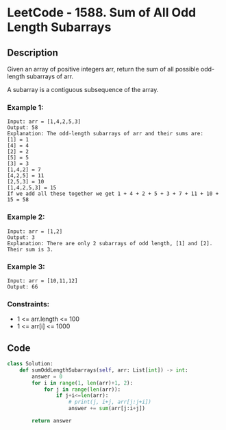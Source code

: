 # LeetCode - 1588. Sum of All Odd Length Subarrays
## Description
Given an array of positive integers arr, return the sum of all possible odd-length subarrays of arr.

A subarray is a contiguous subsequence of the array.

 

### Example 1:
```
Input: arr = [1,4,2,5,3]
Output: 58
Explanation: The odd-length subarrays of arr and their sums are:
[1] = 1
[4] = 4
[2] = 2
[5] = 5
[3] = 3
[1,4,2] = 7
[4,2,5] = 11
[2,5,3] = 10
[1,4,2,5,3] = 15
If we add all these together we get 1 + 4 + 2 + 5 + 3 + 7 + 11 + 10 + 15 = 58
```

### Example 2:
```
Input: arr = [1,2]
Output: 3
Explanation: There are only 2 subarrays of odd length, [1] and [2]. Their sum is 3.
```
### Example 3:
```
Input: arr = [10,11,12]
Output: 66
```

### Constraints:

- 1 <= arr.length <= 100
- 1 <= arr[i] <= 1000


## Code
```python
class Solution:
    def sumOddLengthSubarrays(self, arr: List[int]) -> int:
        answer = 0
        for i in range(1, len(arr)+1, 2):
            for j in range(len(arr)):
                if j+i<=len(arr):
                    # print(j, i+j, arr[j:j+i])
                    answer += sum(arr[j:i+j])

        return answer
```
